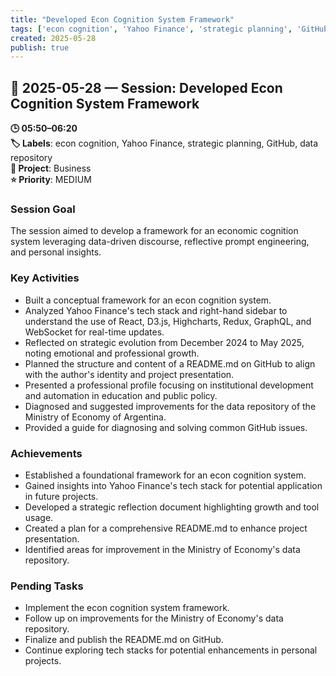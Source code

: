 ```yaml
---
title: "Developed Econ Cognition System Framework"
tags: ['econ cognition', 'Yahoo Finance', 'strategic planning', 'GitHub', 'data repository']
created: 2025-05-28
publish: true
---
```


## 📅 2025-05-28 — Session: Developed Econ Cognition System Framework

**🕒 05:50–06:20**  
**🏷️ Labels**: econ cognition, Yahoo Finance, strategic planning, GitHub, data repository  
**📂 Project**: Business  
**⭐ Priority**: MEDIUM  


### Session Goal
The session aimed to develop a framework for an economic cognition system leveraging data-driven discourse, reflective prompt engineering, and personal insights.

### Key Activities
- Built a conceptual framework for an econ cognition system.
- Analyzed Yahoo Finance's tech stack and right-hand sidebar to understand the use of React, D3.js, Highcharts, Redux, GraphQL, and WebSocket for real-time updates.
- Reflected on strategic evolution from December 2024 to May 2025, noting emotional and professional growth.
- Planned the structure and content of a README.md on GitHub to align with the author's identity and project presentation.
- Presented a professional profile focusing on institutional development and automation in education and public policy.
- Diagnosed and suggested improvements for the data repository of the Ministry of Economy of Argentina.
- Provided a guide for diagnosing and solving common GitHub issues.

### Achievements
- Established a foundational framework for an econ cognition system.
- Gained insights into Yahoo Finance's tech stack for potential application in future projects.
- Developed a strategic reflection document highlighting growth and tool usage.
- Created a plan for a comprehensive README.md to enhance project presentation.
- Identified areas for improvement in the Ministry of Economy's data repository.

### Pending Tasks
- Implement the econ cognition system framework.
- Follow up on improvements for the Ministry of Economy's data repository.
- Finalize and publish the README.md on GitHub.
- Continue exploring tech stacks for potential enhancements in personal projects.
